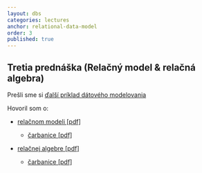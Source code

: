 ```yaml
---
layout: dbs
categories: lectures
anchor: relational-data-model
order: 3
published: true
---
```

## Tretia prednáška (Relačný model & relačná algebra)

Prešli sme si [ďalší príklad dátového modelovania](/lectures/files/03_01_DM_Practice.pdf)

Hovoril som o:

* [relačnom modeli [pdf]](/lectures/files/03_02_RelationalModel.pdf)
  * [čarbanice [pdf]](/lectures/files/03_relational_model_scrawls.pdf)

* [relačnej algebre [pdf]](/lectures/files/03_03_RelationalAlgebra.pdf)
  * [čarbanice [pdf]](/lectures/files/03_relational_model_scrawls.pdf)
